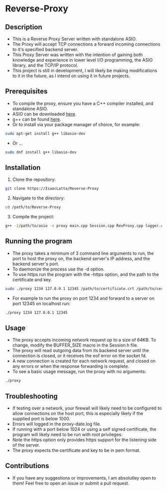 # Reverse-Proxy

## Description

- This is a Reverse Proxy Server written with standalone ASIO.
- The Proxy will accept TCP connections a forward incoming connections to it's specified backend server.
- This Proxy Server was written with the intention of gaining both knowledge and experience in lower level I/O programming, the ASIO library, and the TCP/IP protocol.
- This project is still in development, I will likely be making modifications to it in the future, as I intend on using it in future projects.

## Prerequisites

- To compile the proxy, ensure you have a C++ compiler installed, and standalone ASIO.
- ASIO can be downloaded [here](https://think-async.com/Asio/Download.html).
- g++ can be found [here](https://gcc.gnu.org/).
- Or to install via your package manager of choice, for example:
```bash
sudo apt-get install g++ libasio-dev
```
- Or ...

```bash
sudo dnf install g++ libasio-dev
```

## Installation

1. Clone the repository:
```bash
git clone https://IsaacLatta/Reverse-Proxy
```

2. Navigate to the directory:
```bash
cd /path/to/Reverse-Proxy
```

3. Compile the project:
```bash
g++ -I/path/to/asio -o proxy main.cpp Session.cpp RevProxy.cpp logger.cpp
```

## Running the program

- The proxy takes a minimum of 3 command line arguments to run, the port to host the proxy on, the backend server's IP address, and the backend server's port.
- To daemonize the process use the -d option.
- To use https run the program with the -https option, and the path to the certificate and key.
```bash
sudo ./proxy 1234 127.0.0.1 12345 /path/to/certificate.crt /path/to/certificate_key.key
```

- For example to run the proxy on port 1234 and forward to a server on port 12345 on localhost run:
```bash
./proxy 1234 127.0.0.1 12345
```

## Usage

- The proxy accepts incoming network request up to a size of 64KB. To change, modify the BUFFER_SIZE macro in the Session.h file.
- The proxy will read outgoing data from its backend server until the connection is closed, or it receives the eof error on the socket fd.
- A new connection is created for each network request, and closed on any errors or when the response forwarding is complete.
- To see a basic usage message, run the proxy with no arguments:
```bash
./proxy
```

## Troubleshooting
- If testing over a network, your firewall will likely need to be configured to allow connections on the host port, this is especially likely if the supplied port is below 1000.
- Errors will logged in the proxy-date.log file.
- If running with a port below 1024 or using a self signed certificate, the program will likely need to be run with root privileges.
- Note the https option only provides https support for the listening side of the server.
- The proxy expects the certificate and key to be in pem format.

## Contributions
- If you have any suggestions or improvements, I am absolutley open to them! Feel free to open an issue or submit a pull request.
